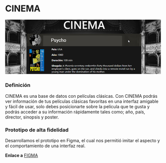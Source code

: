# CINEMA
![Alt text](img/cinema_demo.png)

### Definición

CINEMA es una base de datos con películas clásicas. Con CINEMA podrás ver información de tus películas clásicas favoritas en una 
interfaz amigable y fácil de usar, solo debes posicionarte sobre la película que te gusta y podrás acceder a su información rápidamente tales como; año, 
país, director, sinopsis y poster. 

### Prototipo de alta fidelidad
Desarrollamos el prototipo en Figma, el cual nos permitió imitar el aspecto y el comportamiento de una interfaz real.

**Enlace a** [FIGMA](https://www.figma.com/file/BpkBLa9KUAeevHlinsleEjQk/CINEMA?node-id=0%3A1)



